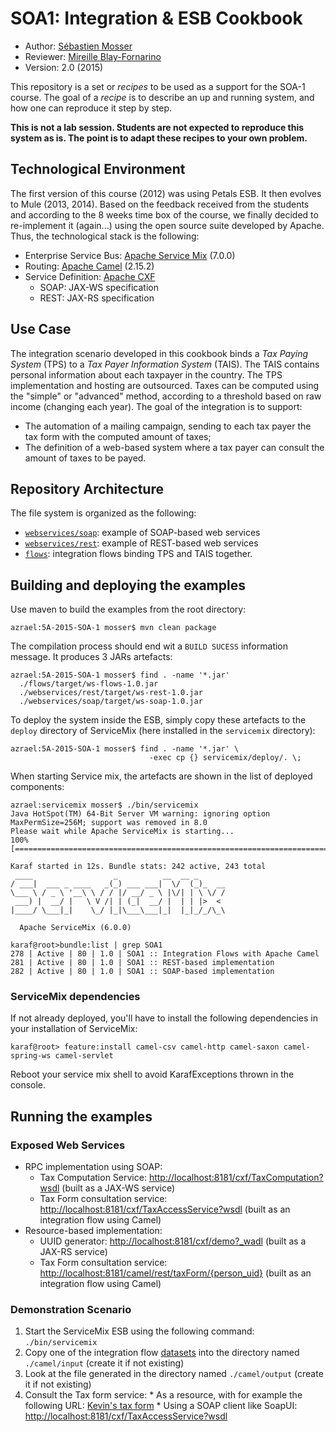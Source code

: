 # SOA1: Integration & ESB Cookbook

  * Author: [Sébastien Mosser](mosser@i3s.unice.fr)
  * Reviewer: [Mireille Blay-Fornarino](blay@i3s.unice.fr)
  * Version: 2.0 (2015)

This repository is a set or _recipes_ to be used as a support for the SOA-1 course. The goal of a _recipe_ is to describe an up and running system, and how one can reproduce it step by step.

**This is not a lab session. Students are not expected to reproduce this system as is. The point is to adapt these recipes to your own problem.**

## Technological Environment

The first version of this course (2012) was using Petals ESB. It then evolves to Mule (2013, 2014). Based on the feedback received from the students and according to the 8 weeks time box of the course, we finally decided to re-implement it (again...) using the open source suite developed by Apache. Thus, the technological stack is the following:

  * Enterprise Service Bus: [Apache Service Mix](http://servicemix.apache.org/) (7.0.0)
  * Routing: [Apache Camel](http://camel.apache.org/) (2.15.2)
  * Service Definition: [Apache CXF](http://cxf.apache.org/)
    * SOAP: JAX-WS specification
    * REST: JAX-RS specification

## Use Case

The integration scenario developed in this cookbook binds a _Tax Paying System_ (TPS) to a _Tax Payer Information System_ (TAIS). The TAIS contains personal information about each taxpayer in the country. The TPS implementation and hosting are outsourced. Taxes can be computed using the "simple" or "advanced" method, according to a threshold based on raw income (changing each year). The goal of the integration is to support:

  * The automation of a mailing campaign, sending to each tax payer the tax form with the computed amount of taxes;
  * The definition of a web-based system where a tax payer can consult the amount of taxes to be payed.

## Repository Architecture

The file system is organized as the following:

  * [`webservices/soap`](https://github.com/polytechnice-si/5A-2015-SOA-1/tree/develop/webservices/soap): example of SOAP-based web services
  * [`webservices/rest`](https://github.com/polytechnice-si/5A-2015-SOA-1/tree/develop/webservices/rest): example of REST-based web services
  * [`flows`](https://github.com/polytechnice-si/5A-2015-SOA-1/tree/develop/flows): integration flows binding TPS and TAIS together.

## Building and deploying the examples

Use maven to build the examples from the root directory:

    azrael:5A-2015-SOA-1 mosser$ mvn clean package

The compilation process should end wit a ``BUILD SUCESS`` information message. It produces 3 JARs artefacts:

    azrael:5A-2015-SOA-1 mosser$ find . -name '*.jar'
      ./flows/target/ws-flows-1.0.jar
      ./webservices/rest/target/ws-rest-1.0.jar
      ./webservices/soap/target/ws-soap-1.0.jar

To deploy the system inside the ESB, simply copy these artefacts to the `deploy`  directory of ServiceMix (here installed in the `servicemix` directory):

    azrael:5A-2015-SOA-1 mosser$ find . -name '*.jar' \
                                   -exec cp {} servicemix/deploy/. \; 
    
When starting Service mix, the artefacts are shown in the list of deployed components:

```
azrael:servicemix mosser$ ./bin/servicemix
Java HotSpot(TM) 64-Bit Server VM warning: ignoring option MaxPermSize=256M; support was removed in 8.0
Please wait while Apache ServiceMix is starting...
100% [========================================================================]

Karaf started in 12s. Bundle stats: 242 active, 243 total
 ____                  _          __  __ _      
/ ___|  ___ _ ____   _(_) ___ ___|  \/  (_)_  __
\___ \ / _ \ '__\ \ / / |/ __/ _ \ |\/| | \ \/ /
 ___) |  __/ |   \ V /| | (_|  __/ |  | | |>  < 
|____/ \___|_|    \_/ |_|\___\___|_|  |_|_/_/\_\

  Apache ServiceMix (6.0.0)

karaf@root>bundle:list | grep SOA1
278 | Active | 80 | 1.0 | SOA1 :: Integration Flows with Apache Camel                            
281 | Active | 80 | 1.0 | SOA1 :: REST-based implementation          
282 | Active | 80 | 1.0 | SOA1 :: SOAP-based implementation          
``` 

### ServiceMix dependencies

If not already deployed, you'll have to install the following dependencies in your installation of ServiceMix:

    karaf@root> feature:install camel-csv camel-http camel-saxon camel-spring-ws camel-servlet
    
Reboot your service mix shell to avoid KarafExceptions thrown in the console.
 
## Running the examples

### Exposed Web Services

  * RPC implementation using SOAP:
    *  Tax Computation Service: [http://localhost:8181/cxf/TaxComputation?wsdl](http://localhost:8181/cxf/TaxComputation?wsdl) (built as a JAX-WS service)
    *  Tax Form consultation service: [http://localhost:8181/cxf/TaxAccessService?wsdl](http://localhost:8181/cxf/TaxAccessService?wsdl) (built as an integration flow using Camel)
  * Resource-based implementation:
    * UUID generator: [http://localhost:8181/cxf/demo?_wadl](http://localhost:8181/cxf/demo?_wadl) (built as a JAX-RS service)
    * Tax Form consultation service: [http://localhost:8181/camel/rest/taxForm/{person_uid}](http://localhost:8181/camel/rest/taxForm/{person_uid}) (built as an integration flow using Camel)

### Demonstration Scenario

  1. Start the ServiceMix ESB using the following command: `./bin/servicemix`
  2. Copy one of the integration flow [datasets](https://github.com/polytechnice-si/5A-2015-SOA-1/tree/develop/flows/datasets) into the directory named `./camel/input` (create it if not existing)
  3. Look at the file generated in the directory named `./camel/output` (create it if not existing)
  4. Consult the Tax form service:
    * As a resource, with for example the following URL: [Kevin's tax form](http://localhost:8181/camel/rest/taxForm/2B4A2849-4D5D-FC55-96AF-F88022CDB64D) 
    * Using a SOAP client like SoapUI: [http://localhost:8181/cxf/TaxAccessService?wsdl](http://localhost:8181/cxf/TaxAccessService?wsdl)

    
